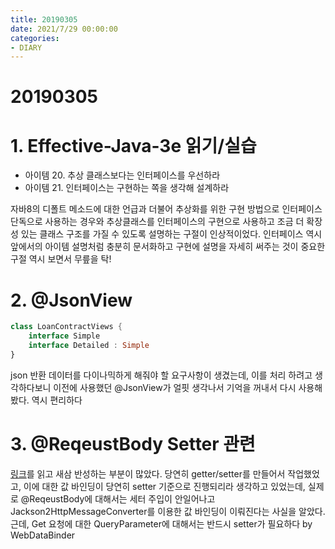 ```yaml
---
title: 20190305
date: 2021/7/29 00:00:00
categories:
- DIARY
---
```


# 20190305
# 1. Effective-Java-3e 읽기/실습
- 아이템 20. 추상 클래스보다는 인터페이스를 우선하라 
- 아이템 21. 인터페이스는 구현하는 쪽을 생각해 설계하라 

자바8의 디폴트 메소드에 대한 언급과 더불어 추상화를 위한 구현 방법으로 인터페이스 단독으로 사용하는 경우와 추상클래스를 인터페이스의 구현으로 사용하고 조금 더 확장성 있는 클래스 구조를 가질 수 있도록 설명하는 구절이 인상적이었다. 인터페이스 역시 앞에서의 아이템 설명처럼 충분히 문서화하고 구현에 설명을 자세히 써주는 것이 중요한 구절 역시 보면서 무릎을 탁!

# 2. @JsonView
```kotlin
class LoanContractViews {
    interface Simple
    interface Detailed : Simple
}
```
json 반환 데이터를 다이나믹하게 해줘야 할 요구사항이 생겼는데, 이를 처리 하려고 생각하다보니 이전에 사용했던 @JsonView가 얼핏 생각나서 기억을 꺼내서 다시 사용해봤다. 역시 편리하다

# 3. @ReqeustBody Setter 관련
[링크](https://jojoldu.tistory.com/407)를 읽고 새삼 반성하는 부분이 많았다. 당연히 getter/setter를 만들어서 작업했었고, 이에 대한 값 바인딩이 당연히 setter 기준으로 진행되리라 생각하고 있었는데, 실제로 @ReqeustBody에 대해서는 세터 주입이 안일어나고 Jackson2HttpMessageConverter를 이용한 값 바인딩이 이뤄진다는 사실을 알았다. 근데, Get 요청에 대한 QueryParameter에 대해서는 반드시 setter가 필요하다 by WebDataBinder